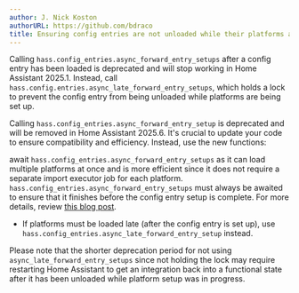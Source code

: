 ```yaml
---
author: J. Nick Koston
authorURL: https://github.com/bdraco
title: Ensuring config entries are not unloaded while their platforms are setting up.
---
```


Calling `hass.config_entries.async_forward_entry_setups` after a config entry has been loaded is deprecated and will stop working in Home Assistant 2025.1. Instead, call `hass.config.entries.async_late_forward_entry_setups`, which holds a lock to prevent the config entry from being unloaded while platforms are being set up.

Calling `hass.config_entries.async_forward_entry_setup` is deprecated and will be removed in Home Assistant 2025.6. It's crucial to update your code to ensure compatibility and efficiency. Instead, use the new functions:

await `hass.config_entries.async_forward_entry_setups` as it can load multiple platforms at once and is more efficient since it does not require a separate import executor job for each platform. `hass.config_entries.async_forward_entry_setups` must always be awaited to ensure that it finishes before the config entry setup is complete. For more details, review [this blog post](https://developers.home-assistant.io/blog/2022/07/08/config_entry_forwards).

- If platforms must be loaded late (after the config entry is set up), use `hass.config_entries.async_late_forward_entry_setup` instead.

Please note that the shorter deprecation period for not using `async_late_forward_entry_setups` since not holding the lock may require restarting Home Assistant to get an integration back into a functional state after it has been unloaded while platform setup was in progress.
